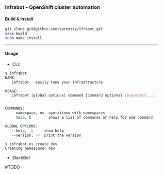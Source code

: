 ### Infrabot - OpenShift cluster automation


#### Build & Install

```bash
git clone git@github.com:burnzzzz/ifrabot.git
make build
sudo make install
```

 ----
 
 #### Usage
 
- CLI:

```bash
$ infrabot
NAME:
   infrabot - easily tune your infrastructure

USAGE:
   infrabot [global options] command [command options] [arguments...]


COMMANDS:
     namespace, ns  operations with namespaces
     help, h        Shows a list of commands or help for one command

GLOBAL OPTIONS:
   --help, -h     show help
   --version, -v  print the version

```

```bash
$ infrabot ns create dev
Creating namespace: dev
```

- SlackBot

\#TODO